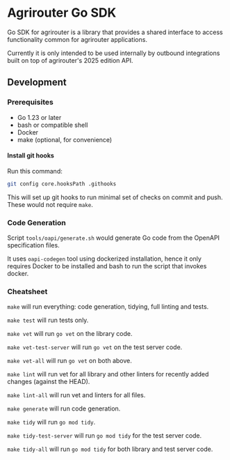 # Agrirouter Go SDK

Go SDK for agrirouter is a library that provides a shared interface to access functionality common for agrirouter applications.

Currently it is only intended to be used internally by outbound integrations built on top of agrirouter's 2025 edition API.

## Development

### Prerequisites

- Go 1.23 or later
- bash or compatible shell
- Docker
- make (optional, for convenience)

#### Install git hooks

Run this command:

```bash
git config core.hooksPath .githooks
```

This will set up git hooks to run minimal set of checks on commit and push. These would not require `make`.

### Code Generation

Script `tools/oapi/generate.sh` would generate Go code from the OpenAPI specification files.

It uses `oapi-codegen` tool using dockerized installation, hence it only requires Docker to be installed and bash to run the script that invokes docker.

### Cheatsheet

`make` will run everything: code generation, tidying, full linting and tests.

`make test` will run tests only.

`make vet` will run `go vet` on the library code.

`make vet-test-server` will run `go vet` on the test server code.

`make vet-all` will run `go vet` on both above.

`make lint` will run vet for all library and other linters for recently added changes (against the HEAD).

`make lint-all` will run vet and linters for all files.

`make generate` will run code generation.

`make tidy` will run `go mod tidy`.

`make tidy-test-server` will run `go mod tidy` for the test server code.

`make tidy-all` will run `go mod tidy` for both library and test server code.

